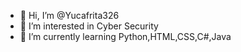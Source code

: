 - 👋 Hi, I’m @Yucafrita326
- 👀 I’m interested in Cyber Security
- 🌱 I’m currently learning Python,HTML,CSS,C#,Java

<!---
Yucafrita326/Yucafrita326 is a ✨ special ✨ repository because its `README.md` (this file) appears on your GitHub profile.
You can click the Preview link to take a look at your changes.
--->
